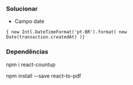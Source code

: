 

### Solucionar
* Campo date
```
{ new Intl.DateTimeFormat('pt-BR').format( new Date(transaction.createdAt) )}
```

### Dependências

npm i react-countup

npm install --save react-to-pdf